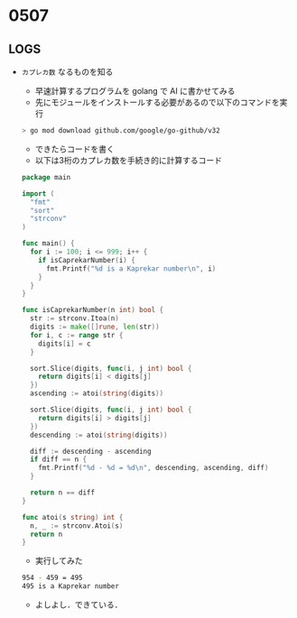 # 0507

## LOGS

- `カプレカ数` なるものを知る
  - 早速計算するプログラムを golang で AI に書かせてみる
  - 先にモジュールをインストールする必要があるので以下のコマンドを実行

  ```bash
  > go mod download github.com/google/go-github/v32
  ```

  - できたらコードを書く
  - 以下は3桁のカプレカ数を手続き的に計算するコード

  ```go
  package main

  import (
    "fmt"
    "sort"
    "strconv"
  )

  func main() {
    for i := 100; i <= 999; i++ {
      if isCaprekarNumber(i) {
        fmt.Printf("%d is a Kaprekar number\n", i)
      }
    }
  }

  func isCaprekarNumber(n int) bool {
    str := strconv.Itoa(n)
    digits := make([]rune, len(str))
    for i, c := range str {
      digits[i] = c
    }

    sort.Slice(digits, func(i, j int) bool {
      return digits[i] < digits[j]
    })
    ascending := atoi(string(digits))

    sort.Slice(digits, func(i, j int) bool {
      return digits[i] > digits[j]
    })
    descending := atoi(string(digits))

    diff := descending - ascending
    if diff == n {
      fmt.Printf("%d - %d = %d\n", descending, ascending, diff)
    }

    return n == diff
  }

  func atoi(s string) int {
    n, _ := strconv.Atoi(s)
    return n
  }
  ```

  - 実行してみた

   ```bash
   954 - 459 = 495
  495 is a Kaprekar number
  ```

  - よしよし．できている．